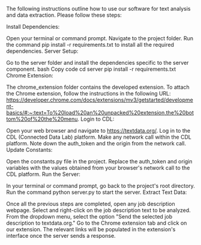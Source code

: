 The following instructions outline how to use our software for text analysis and data extraction. Please follow these steps:

Install Dependencies:

Open your terminal or command prompt.
Navigate to the project folder.
Run the command pip install -r requirements.txt to install all the required dependencies.
Server Setup:

Go to the server folder and install the dependencies specific to the server component.
bash
Copy code
cd server
pip install -r requirements.txt
Chrome Extension:

The chrome_extension folder contains the developed extension.
To attach the Chrome extension, follow the instructions in the following URL:
https://developer.chrome.com/docs/extensions/mv3/getstarted/development-basics/#:~:text=To%20load%20an%20unpacked%20extension,the%20bottom%20of%20the%20menu.
Login to CDL:

Open your web browser and navigate to https://textdata.org/.
Log in to the CDL (Connected Data Lab) platform.
Make any network call within the CDL platform.
Note down the auth_token and the origin from the network call.
Update Constants:

Open the constants.py file in the project.
Replace the auth_token and origin variables with the values obtained from your browser's network call to the CDL platform.
Run the Server:

In your terminal or command prompt, go back to the project's root directory.
Run the command python server.py to start the server.
Extract Text Data:

Once all the previous steps are completed, open any job description webpage.
Select and right-click on the job description text to be analyzed.
From the dropdown menu, select the option "Send the selected job description to textdata.org."
Go to the Chrome extension tab and click on our extension.
The relevant links will be populated in the extension's interface once the server sends a response.
